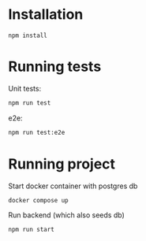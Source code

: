 # Installation

```
npm install
```

# Running tests

Unit tests:
```bash
npm run test
```

e2e:
```bash
npm run test:e2e
```

# Running project

Start docker container with postgres db
```bash
docker compose up
```

Run backend (which also seeds db)
```bash
npm run start
```